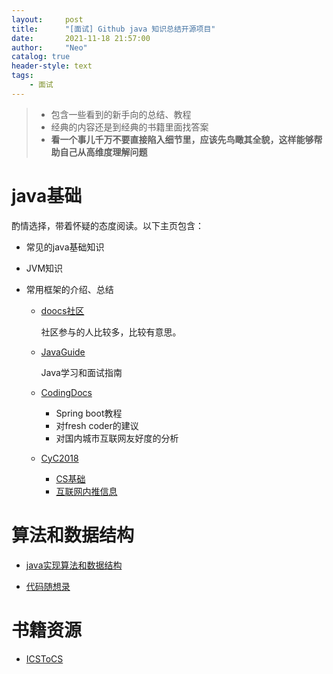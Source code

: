 ```yaml
---
layout:     post
title:      "[面试] Github java 知识总结开源项目"
date:       2021-11-18 21:57:00
author:     "Neo"
catalog: true
header-style: text
tags:
    - 面试 
---
```


> * 包含一些看到的新手向的总结、教程
> * 经典的内容还是到经典的书籍里面找答案
> * **看一个事儿千万不要直接陷入细节里，应该先鸟瞰其全貌，这样能够帮助自己从高维度理解问题**

# java基础

酌情选择，带着怀疑的态度阅读。以下主页包含：

* 常见的java基础知识

* JVM知识

* 常用框架的介绍、总结

  * [doocs社区](https://github.com/doocs)

    社区参与的人比较多，比较有意思。

  * [JavaGuide](https://github.com/Snailclimb)

    Java学习和面试指南

  * [CodingDocs](https://github.com/CodingDocs)

    * Spring boot教程
    * 对fresh coder的建议
    * 对国内城市互联网友好度的分析

  * [CyC2018](https://github.com/CyC2018)

    * [CS基础](https://github.com/CyC2018/CS-Notes)
    * [互联网内推信息](https://github.com/CyC2018/Job-Recommend)

# 算法和数据结构

* [java实现算法和数据结构](https://github.com/TheAlgorithms/Java)

* [代码随想录](https://www.programmercarl.com/)

# 书籍资源

* [ICSToCS](https://github.com/iCSToCS)

















